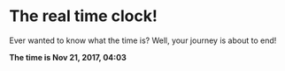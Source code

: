 # The real time clock!

Ever wanted to know what the time is? Well, your journey is about to end!

**The time is Nov 21, 2017, 04:03**